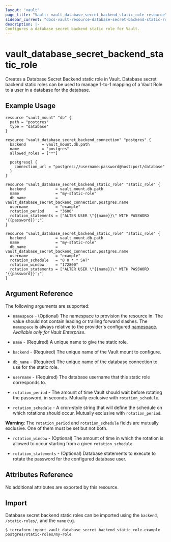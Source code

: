 ```yaml
---
layout: "vault"
page_title: "Vault: vault_database_secret_backend_static_role resource"
sidebar_current: "docs-vault-resource-database-secret-backend-static-role"
description: |-
Configures a database secret backend static role for Vault.
---
```


# vault\_database\_secret\_backend\_static\_role

Creates a Database Secret Backend static role in Vault. Database secret backend
static roles can be used to manage 1-to-1 mapping of a Vault Role to a user in a
database for the database.

## Example Usage

```hcl
resource "vault_mount" "db" {
  path = "postgres"
  type = "database"
}

resource "vault_database_secret_backend_connection" "postgres" {
  backend       = vault_mount.db.path
  name          = "postgres"
  allowed_roles = ["*"]

  postgresql {
    connection_url = "postgres://username:password@host:port/database"
  }
}

resource "vault_database_secret_backend_static_role" "static_role" {
  backend             = vault_mount.db.path
  name                = "my-static-role"
  db_name             = vault_database_secret_backend_connection.postgres.name
  username            = "example"
  rotation_period     = "3600"
  rotation_statements = ["ALTER USER \"{{name}}\" WITH PASSWORD '{{password}}';"]
}

resource "vault_database_secret_backend_static_role" "static_role" {
  backend             = vault_mount.db.path
  name                = "my-static-role"
  db_name             = vault_database_secret_backend_connection.postgres.name
  username            = "example"
  rotation_schedule   = "0 0 * * SAT"
  rotation_window     = "172800"
  rotation_statements = ["ALTER USER \"{{name}}\" WITH PASSWORD '{{password}}';"]
}
```

## Argument Reference

The following arguments are supported:

* `namespace` - (Optional) The namespace to provision the resource in.
  The value should not contain leading or trailing forward slashes.
  The `namespace` is always relative to the provider's configured [namespace](../index.html#namespace).
  *Available only for Vault Enterprise*.

* `name` - (Required) A unique name to give the static role.

* `backend` - (Required) The unique name of the Vault mount to configure.

* `db_name` - (Required) The unique name of the database connection to use for the static role.

* `username` - (Required) The database username that this static role corresponds to.

* `rotation_period` - The amount of time Vault should wait before rotating the password, in seconds.
  Mutually exclusive with `rotation_schedule`.

* `rotation_schedule` - A cron-style string that will define the schedule on which rotations should occur.
  Mutually exclusive with `rotation_period`.

**Warning**: The `rotation_period` and `rotation_schedule` fields are
mutually exclusive. One of them must be set but not both.

* `rotation_window` - (Optional) The amount of time in which the rotation is allowed to occur starting
  from a given `rotation_schedule`.

* `rotation_statements` - (Optional) Database statements to execute to rotate the password for the configured database user.

## Attributes Reference

No additional attributes are exported by this resource.

## Import

Database secret backend static roles can be imported using the `backend`, `/static-roles/`, and the `name` e.g.

```
$ terraform import vault_database_secret_backend_static_role.example postgres/static-roles/my-role
```

